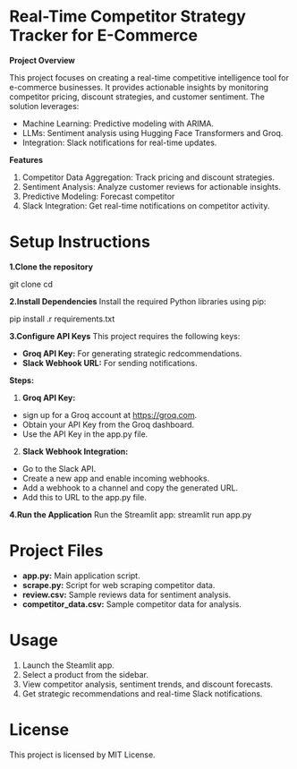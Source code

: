 # **Real-Time Competitor Strategy Tracker for E-Commerce**

**Project Overview**

This project focuses on creating a real-time competitive intelligence tool for e-commerce businesses. It provides actionable insights by monitoring competitor pricing, discount strategies, and customer sentiment. The solution leverages:

*   Machine Learning: Predictive modeling with ARIMA.
*   LLMs: Sentiment analysis using Hugging Face Transformers and Groq.
*   Integration: Slack notifications for real-time updates.

**Features**

1.   Competitor Data Aggregation: Track pricing and discount strategies.
2.   Sentiment Analysis: Analyze customer reviews for actionable insights.
3.   Predictive Modeling: Forecast competitor
4. Slack Integration: Get real-time notifications on competitor activity.  

# **Setup Instructions**

**1.Clone the repository**

git clone <repository-url>
cd <repository-directory>

**2.Install Dependencies**
Install the required Python libraries using pip:

pip install .r requirements.txt

**3.Configure API Keys**
This project requires the following keys:

*   **Groq API Key:** For generating strategic redcommendations.
*   **Slack Webhook URL:** For sending notifications.
  
**Steps:**

1.  **Groq API Key:**
*   sign up for a Groq account at https://groq.com.
*   Obtain your API Key from the Groq dashboard.
*   Use the API Key in the app.py file.

2.   **Slack Webhook Integration:**
*   Go to the Slack API.
*   Create a new app and enable incoming webhooks.
*   Add a webhook to a channel and copy the generated URL.
*   Add this to URL to the app.py file.

**4.Run the Application**
Run the Streamlit app:
streamlit run app.py

# **Project Files**

*   **app.py:** Main application script.
*   **scrape.py:** Script for web scraping competitor data.
*   **review.csv:** Sample reviews data for sentiment analysis.
*   **competitor_data.csv:** Sample competitor data for analysis.

# **Usage**

1. Launch the Steamlit app.  
2. Select a product from the sidebar.
3. View competitor analysis, sentiment trends, and discount forecasts.
4. Get strategic recommendations and real-time Slack notifications.

# **License**

This project is licensed by MIT License.
